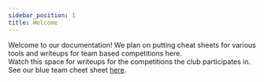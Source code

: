 ```yaml
---
sidebar_position: 1
title: Welcome
---
```


Welcome to our documentation! We plan on putting cheat sheets for various tools and writeups for team based competitions here.  
Watch this space for writeups for the competitions the club participates in.  
See our blue team cheet sheet [here](/docs/cheatsheet/intro).
